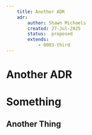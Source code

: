 ```yaml
---
    title: Another ADR
    adr:
        author: Shawn Michaels
        created: 27-Jul-2025
        status:  proposed
        extends: 
            - 0003-third
---
```

# Another ADR

# Something

## Another Thing